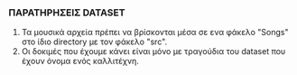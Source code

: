 ### ΠΑΡΑΤΗΡΗΣΕΙΣ DATASET
1. Τα μουσικά αρχεία πρέπει να βρίσκονται μέσα σε ενα φάκελο "Songs" στο ίδιο directory με τον φάκελο "src".
2. Οι δοκιμές που έχουμε κάνει είναι μόνο με τραγούδια του dataset που έχουν όνομα ενός καλλιτέχνη.